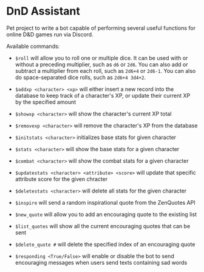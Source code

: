 # DnD Assistant

Pet project to write a bot capable of performing several useful functions for online D&D games run via Discord.

Available commands:

* `$roll` will allow you to roll one or multiple dice. It can be used with or without a preceding multiplier, such as `d6` or `2d6`. You can also add or subtract a multiplier from each roll, such as `2d6+4` or `2d6-1`. You can also do space-separated dice rolls, such as `2d6+4 3d4+2`.

* `$addxp <character> <xp>` will either insert a new record into the database to keep track of a character's XP, or update their current XP by the specified amount

* `$showxp <character>` will show the character's current XP total

* `$removexp <character>` will remove the character's XP from the database

* `$initstats <character>` initializes base stats for given character

* `$stats <character>` will show the base stats for a given character

* `$combat <character>` will show the combat stats for a given character

* `$updatestats <character> <attribute> <score>` will update that specific attribute score for the given chracter

* `$deletestats <character>` will delete all stats for the given character

* `$inspire` will send a random inspirational quote from the ZenQuotes API

* `$new_quote` will allow you to add an encouraging quote to the existing list

* `$list_quotes` will show all the current encouraging quotes that can be sent

* `$delete_quote #` will delete the specified index of an encouraging quote

* `$responding <True/False>` will enable or disable the bot to send encouraging messages when users send texts containing sad words

